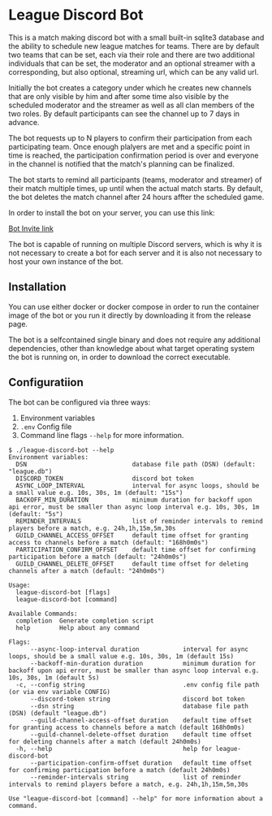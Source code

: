 # League Discord Bot

This is a match making discord bot with a small built-in sqlite3 database and the ability to schedule new league matches for teams.
There are by default two teams that can be set, each via their role and there are two additional individuals that can be set, the moderator and an optional streamer with a corresponding, but also optional, streaming url, which can be any valid url.

Initially the bot creates a category under which he creates new channels that are only visible by him and after some time also visible by the scheduled moderator and the streamer as well as all clan members of the two roles.
By default participants can see the channel up to 7 days in advance.

The bot requests up to N players to confirm their participation from each participating team.
Once enough plalyers are met and a specific point in time is reached, the participation confirmation period is over and everyone in the channel is notified that the match's planning can be finalized.

The bot starts to remind all participants (teams, moderator and streamer) of their match multiple times, up until when the actual match starts.
By default, the bot deletes the match channel after 24 hours affter the scheduled game.

In order to install the bot on your server, you can use this link:

[Bot Invite link](https://discord.com/oauth2/authorize?client_id=1370994546799804426&permissions=1707535384444016&integration_type=0&scope=bot)

The bot is capable of running on multiple Discord servers, which is why it is not necessary to create a bot for each server and it is also not necessary to host your own instance of the bot.

## Installation

You can use either docker or docker compose in order to run the container image of the bot or you run it directly by downloading it from the release page.

The bot is a selfcontained single binary and does not require any additional dependencies, other than knowledge about what target operating system the bot is running on, in order to download the correct executable.

## Configuratiion

The bot can be configured via three ways:

1. Environment variables
2. `.env` Config file
3. Command line flags `--help` for more information.

```shell
$ ./league-discord-bot --help
Environment variables:
  DSN                             database file path (DSN) (default: "league.db")
  DISCORD_TOKEN                   discord bot token
  ASYNC_LOOP_INTERVAL             interval for async loops, should be a small value e.g. 10s, 30s, 1m (default: "15s")
  BACKOFF_MIN_DURATION            minimum duration for backoff upon api error, must be smaller than async loop interval e.g. 10s, 30s, 1m (default: "5s")
  REMINDER_INTERVALS              list of reminder intervals to remind players before a match, e.g. 24h,1h,15m,5m,30s
  GUILD_CHANNEL_ACCESS_OFFSET     default time offset for granting access to channels before a match (default: "168h0m0s")
  PARTICIPATION_CONFIRM_OFFSET    default time offset for confirming participation before a match (default: "24h0m0s")
  GUILD_CHANNEL_DELETE_OFFSET     default time offset for deleting channels after a match (default: "24h0m0s")

Usage:
  league-discord-bot [flags]
  league-discord-bot [command]

Available Commands:
  completion  Generate completion script
  help        Help about any command

Flags:
      --async-loop-interval duration            interval for async loops, should be a small value e.g. 10s, 30s, 1m (default 15s)
      --backoff-min-duration duration           minimum duration for backoff upon api error, must be smaller than async loop interval e.g. 10s, 30s, 1m (default 5s)
  -c, --config string                           .env config file path (or via env variable CONFIG)
      --discord-token string                    discord bot token
      --dsn string                              database file path (DSN) (default "league.db")
      --guild-channel-access-offset duration    default time offset for granting access to channels before a match (default 168h0m0s)
      --guild-channel-delete-offset duration    default time offset for deleting channels after a match (default 24h0m0s)
  -h, --help                                    help for league-discord-bot
      --participation-confirm-offset duration   default time offset for confirming participation before a match (default 24h0m0s)
      --reminder-intervals string               list of reminder intervals to remind players before a match, e.g. 24h,1h,15m,5m,30s

Use "league-discord-bot [command] --help" for more information about a command.

